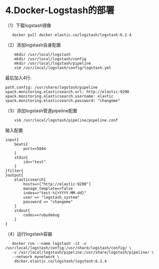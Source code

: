 # 4.Docker-Logstash的部署

（1）下载logstash镜像

```
   docker pull docker.elastic.co/logstash/logstash:6.2.4
```


（2）添加logstash自身配置

```
    mkdir /usr/local/logstash
    mkdir /usr/local/logstash/config
    mkdir /usr/local/logstash/pipeline
    vim /usr/local/logstash/config/logstash.yml
```

最后加入4行:

```
path.config: /usr/share/logstash/pipeline
xpack.monitoring.elasticsearch.url: http://elastic:9200
xpack.monitoring.elasticsearch.username: elastic
xpack.monitoring.elasticsearch.password: "changeme"
```


（3）添加logstash管道pipeline配置

```
    vim /usr/local/logstash/pipeline/pipeline.conf  
```
输入配置

```
input{
	beats{
		port=>5044
	}
	stdin{
		id=>"test"
	}
}filter{
}output{
	elasticsearch{
		hosts=>["http://elastic:9200"]
		manage_template=>false
		index=>"test-%{+YYYY-MM-dd}"
		user => "logstash_system"
        password => "changeme"
	}
	stdout{
		codec=>rubydebug
	}
}
```

（4）运行logstash容器

```
   docker run --name logstash -it -v /usr/local/logstash/config:/usr/share/logstash/config/ \
   -v /usr/local/logstash/pipeline:/usr/share/logstash/pipeline/ \
   --network mynetwork \
    docker.elastic.co/logstash/logstash:6.2.4
```
